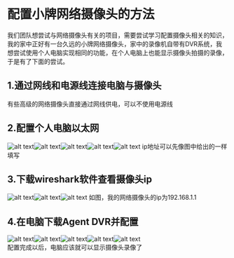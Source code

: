 # 配置小牌网络摄像头的方法
我们团队想尝试与网络摄像头有关的项目，需要尝试学习配置摄像头相关的知识，我的家中正好有一台久远的小牌网络摄像头，家中的录像机自带有DVR系统，我想尝试使用个人电脑实现相同的功能，在个人电脑上也能显示摄像头拍摄的录像，于是有了下面的尝试。
## 1.通过网线和电源线连接电脑与摄像头
有些高级的网络摄像头直接通过网线供电，可以不使用电源线
## 2.配置个人电脑以太网
![alt text](../images/配置小牌网络摄像头的方法/image.png)![alt text](../images/配置小牌网络摄像头的方法/Snipaste_2024-07-20_22-48-56.png)![alt text](../images/配置小牌网络摄像头的方法/Snipaste_2024-07-20_22-50-59.png)![alt text](../images/配置小牌网络摄像头的方法/Snipaste_2024-07-20_22-51-28.png)![alt text](../images/配置小牌网络摄像头的方法/Snipaste_2024-07-20_22-51-44.png)
ip地址可以先像图中给出的一样填写
## 3.下载wireshark软件查看摄像头ip
![alt text](../images/配置小牌网络摄像头的方法/Snipaste_2024-07-20_22-57-43.png)![alt text](../images/配置小牌网络摄像头的方法/Snipaste_2024-07-20_22-58-15.png)![alt text](../images/配置小牌网络摄像头的方法/Snipaste_2024-07-20_23-06-50.png)
如图，我的网络摄像头的ip为192.168.1.1
## 4.在电脑下载Agent DVR并配置
![alt text](../images/配置小牌网络摄像头的方法/Snipaste_2024-07-20_23-11-11.png)![alt text](../images/配置小牌网络摄像头的方法/Snipaste_2024-07-20_23-11-24.png)![alt text](../images/配置小牌网络摄像头的方法/Snipaste_2024-07-20_23-11-35.png)![alt text](../images/配置小牌网络摄像头的方法/Snipaste_2024-07-20_23-12-26.png)![alt text](../images/配置小牌网络摄像头的方法/Snipaste_2024-07-20_23-13-43.png)\
配置完成以后，电脑应该就可以显示摄像头录像了